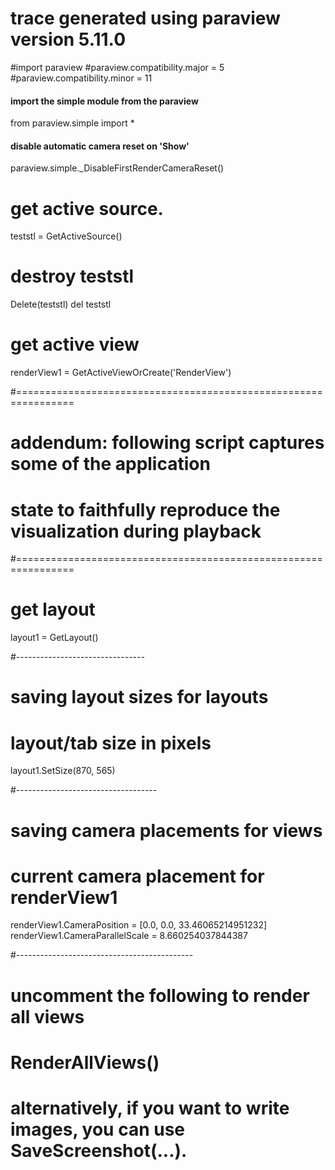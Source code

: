 # trace generated using paraview version 5.11.0
#import paraview
#paraview.compatibility.major = 5
#paraview.compatibility.minor = 11

#### import the simple module from the paraview
from paraview.simple import *
#### disable automatic camera reset on 'Show'
paraview.simple._DisableFirstRenderCameraReset()

# get active source.
teststl = GetActiveSource()

# destroy teststl
Delete(teststl)
del teststl

# get active view
renderView1 = GetActiveViewOrCreate('RenderView')

#================================================================
# addendum: following script captures some of the application
# state to faithfully reproduce the visualization during playback
#================================================================

# get layout
layout1 = GetLayout()

#--------------------------------
# saving layout sizes for layouts

# layout/tab size in pixels
layout1.SetSize(870, 565)

#-----------------------------------
# saving camera placements for views

# current camera placement for renderView1
renderView1.CameraPosition = [0.0, 0.0, 33.46065214951232]
renderView1.CameraParallelScale = 8.660254037844387

#--------------------------------------------
# uncomment the following to render all views
# RenderAllViews()
# alternatively, if you want to write images, you can use SaveScreenshot(...).